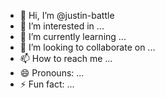 - 👋 Hi, I’m @justin-battle
- 👀 I’m interested in ...
- 🌱 I’m currently learning ...
- 💞️ I’m looking to collaborate on ...
- 📫 How to reach me ...
- 😄 Pronouns: ...
- ⚡ Fun fact: ...

<!---
justin-battle/justin-battle is a ✨ special ✨ repository because its `README.md` (this file) appears on your GitHub profile.
You can click the Preview link to take a look at your changes.
--->
